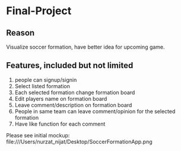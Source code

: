 # Final-Project

## Reason
Visualize soccer formation, have better idea for upcoming game.

## Features, included but not limited
1. people can signup/signin
2. Select listed formation
3. Each selected formation change formation board 
4. Edit players name on formation board
5. Leave comment/description on formation board
6. People in same team can leave comment/opinion for the selected formation
7. Have like function for each comment

Please see initial mockup: file:///Users/nurzat_nijat/Desktop/SoccerFormationApp.png
